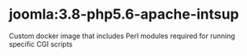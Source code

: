 # joomla:3.8-php5.6-apache-intsup

Custom docker image that includes Perl modules required for running specific CGI scripts
